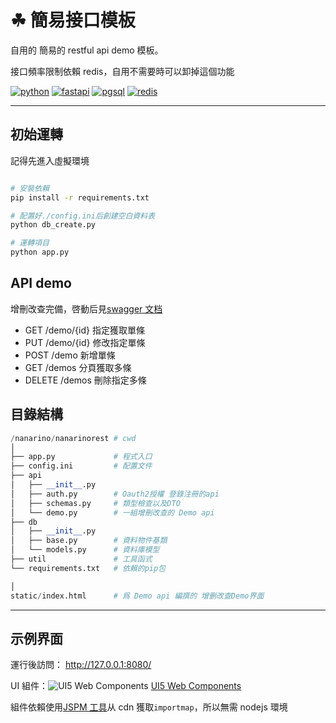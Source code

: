 # ☘ 簡易接口模板

自用的 簡易的 restful api demo 模板。

接口頻率限制依賴 redis，自用不需要時可以卸掉這個功能

[![python](https://img.shields.io/badge/python-3.11-ffd343.svg?style=for-the-badge&logo=python)](https://www.python.org/)
[![fastapi](https://img.shields.io/badge/fastapi-0.95.1-009485.svg?style=for-the-badge&logo=fastapi)](https://fastapi.tiangolo.com/)
[![pgsql](https://img.shields.io/badge/pgsql-15-336791.svg?style=for-the-badge&logo=postgresql)](https://www.postgresql.org/)
[![redis](https://img.shields.io/badge/redis-5.0.14-ff4438.svg?style=for-the-badge&logo=redis)](https://redis.io/)

---

## 初始運轉

記得先進入虛擬環境

```bash

# 安裝依賴
pip install -r requirements.txt

# 配置好./config.ini后創建空白資料表
python db_create.py

# 運轉項目
python app.py

```

## API demo

增刪改查完備，啓動后見[swagger 文档](http://127.0.0.1:8080/docs)

- GET /demo/{id} 指定獲取單條
- PUT /demo/{id} 修改指定單條
- POST /demo 新增單條
- GET /demos 分頁獲取多條
- DELETE /demos 刪除指定多條

## 目錄結構

```python
/nanarino/nanarinorest # cwd
│
├── app.py             # 程式入口
├── config.ini         # 配置文件
├── api
│   ├── __init__.py
│   ├── auth.py        # Oauth2授權 登錄注冊的api
│   ├── schemas.py     # 類型檢查以及DTO
│   └── demo.py        # 一組增刪改查的 Demo api
├── db
│   ├── __init__.py
│   ├── base.py        # 資料物件基類
│   └── models.py      # 資料庫模型
├── util               # 工具函式
└── requirements.txt   # 依賴的pip包

│
static/index.html      # 爲 Demo api 編撰的 增删改查Demo界面

```

---

## 示例界面

運行後訪問： http://127.0.0.1:8080/

UI 組件：![UI5 Web Components](./static/favicon.ico) [UI5 Web Components](https://sap.github.io/ui5-webcomponents/)

組件依賴使用[JSPM 工具](https://generator.jspm.io/)从 cdn 獲取`importmap`，所以無需 nodejs 環境

